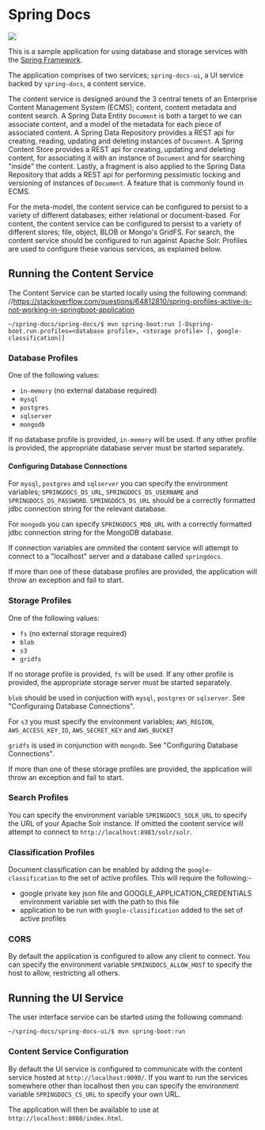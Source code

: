 Spring Docs
===========
<img src="https://travis-ci.org/paulcwarren/spring-docs.svg?branch=master"/>

This is a sample application for using database and storage services with the [Spring Framework](http://spring.io).

The application comprises of two services; `spring-docs-ui`, a UI service backed by `spring-docs`, a content service.

The content service is designed around the 3 central tenets of an Enterprise Content Management System (ECMS); content, content metadata and content search.  A Spring Data Entity `Document` is 
both a target to we can associate content, and a model of the metadata for each piece of associated content.  A Spring Data Repository provides a REST api for
creating, reading, updating and deleting instances of `Document`.  A Spring Content Store provides a REST api for creating, updating and deleting content, for associating it with an 
instance of `Document` and for searching "inside" the content.  Lastly, a fragment is also applied to the Spring Data Repository that adds a REST api for performing pessimistic locking and 
versioning of instances of `Document`.  A feature that is commonly found in ECMS.

For the meta-model, the content service can be configured to persist to a variety of different databases; either relational or document-based.  For content, the content service can be 
configured to persist to a variety of different stores; file, object, BLOB or Mongo's GridFS.  For search, the content service should be configured to run against Apache Solr.  Profiles
are used to configure these various services, as explained below.
 
## Running the Content Service

The Content Service can be started locally using the following command:
//https://stackoverflow.com/questions/64812810/spring-profiles-active-is-not-working-in-springboot-application
~~~
~/spring-docs/spring-docs/$ mvn spring-boot:run [-Dspring-boot.run.profiles=<database profile>, <storage profile> [, google-classification]]
~~~

### Database Profiles

One of the following values:

* `in-memory` (no external database required)
* `mysql`
* `postgres`
* `sqlserver`
* `mongodb`

If no database profile is provided, `in-memory` will be used.  If any other profile is provided, the appropriate database server
must be started separately.

#### Configuring Database Connections

For `mysql`, `postgres` and `sqlserver` you can specify the environment variables; `SPRINGDOCS_DS_URL`, `SPRINGDOCS_DS_USERNAME` and `SPRINGDOCS_DS_PASSWORD`.  `SPRINGDOCS_DS_URL`
should be a correctly formatted jdbc connection string for the relevant database.

For `mongodb` you can specify `SPRINGDOCS_MDB_URL` with a correctly formatted jdbc connection string for the MongoDB database.

If connection variables are ommited the content service will attempt to connect to a "localhost" server and a database called `springdocs`. 

If more than one of these database profiles are provided, the application will throw an exception and fail to start.

### Storage Profiles

One of the following values:

* `fs` (no external storage required)
* `blob` 
* `s3`
* `gridfs`

If no storage profile is provided, `fs` will be used. If any other profile is provided, the appropriate storage server must be started separately. 

`blob` should be used in conjuction with `mysql`, `postgres` or `sqlserver`.  See "Configuraing Database Connections".

For `s3` you must specify the environment variables; `AWS_REGION`, `AWS_ACCESS_KEY_ID`, `AWS_SECRET_KEY` and `AWS_BUCKET`

`gridfs` is used in conjunction with `mongodb`.  See "Configuring Database Connections".

If more than one of these storage profiles are provided, the application will throw an exception and fail to start.

### Search Profiles

You can specify the environment variable `SPRINGDOCS_SOLR_URL` to specify the URL of your Apache Solr instance.  If omitted the content service will attempt to connect to 
`http://localhost:8983/solr/solr`.

### Classification Profiles

Document classification can be enabled by adding the `google-classification` to the set of active profiles.  This will require the following:-
 - google private key json file and GOOGLE_APPLICATION_CREDENTIALS environment variable set with the path to this file
 - application to be run with `google-classification` added to the set of active profiles

### CORS

By default the application is configured to allow any client to connect.  You can specify the environment variable `SPRINGDOCS_ALLOW_HOST` to specify the host to allow, restricting
all others.

## Running the UI Service

The user interface service can be started using the following command:

~~~
~/spring-docs/spring-docs-ui/$ mvn spring-boot:run 
~~~

### Content Service Configuration  

By default the UI service is configured to communicate with the content service hosted at `http://localhost:9090/`.  If you want to run the services somewhere other than localhost then
you can specify the environment variable `SPRINGDOCS_CS_URL` to specify your own URL.

The application will then be available to use at `http://localhost:8080/index.html`.
